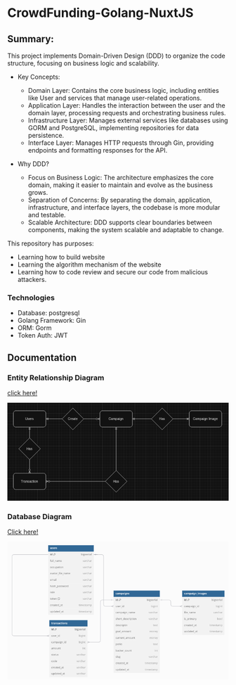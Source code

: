 # CrowdFunding-Golang-NuxtJS
## Summary:
This project implements Domain-Driven Design (DDD) to organize the code structure, focusing on business logic and scalability.
- Key Concepts:

    - Domain Layer: Contains the core business logic, including entities like User and services that manage user-related operations.
    - Application Layer: Handles the interaction between the user and the domain layer, processing requests and orchestrating business rules.
    - Infrastructure Layer: Manages external services like databases using GORM and PostgreSQL, implementing repositories for data persistence.
    - Interface Layer: Manages HTTP requests through Gin, providing endpoints and formatting responses for the API.

- Why DDD?

    - Focus on Business Logic: The architecture emphasizes the core domain, making it easier to maintain and evolve as the business grows.
    - Separation of Concerns: By separating the domain, application, infrastructure, and interface layers, the codebase is more modular and testable.
    - Scalable Architecture: DDD supports clear boundaries between components, making the system scalable and adaptable to change.

This repository has purposes:
- Learning how to build website
- Learning the algorithm mechanism of the website
- Learning how to code review and secure our code from malicious attackers.

### Technologies
- Database: postgresql
- Golang Framework: Gin
- ORM: Gorm
- Token Auth: JWT

## Documentation
### Entity Relationship Diagram
<a href="https://drive.google.com/file/d/17UWkw1TEQ6WGlj367Ysj8Pdl2TFtt30D/view?usp=sharing">click here!</a>

<img src="./repo_images/ERD.png">

### Database Diagram

<a href ="https://dbdiagram.io/d/CrowdFunding-66e85cb56dde7f4149453df2"> Click here!</a>

<img src="./repo_images/Database Diagram.png">


